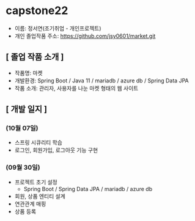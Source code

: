 # capstone22
- 이름: 정서연(조기취업 - 개인프로젝트)
- 개인 졸업작품 주소: https://github.com/jsy0601/market.git

## [ 졸업 작품 소개 ]
- 작품명: 마켓
- 개발환경: Spring Boot / Java 11 / mariadb / azure db / Spring Data JPA
- 작품 소개: 관리자, 사용자를 나눈 마켓 형태의 웹 사이트

## [ 개발 일지 ]
### (10월 07일)
- 스프링 시큐리티 학습
- 로그인, 회원가입, 로그아웃 기능 구현
### (09월 30일)
- 프로젝트 초기 설정
  - Spring Boot / Spring Data JPA / mariadb / azure db
- 회원, 상품 엔티티 설계
- 연관관계 매핑
- 상품 등록
